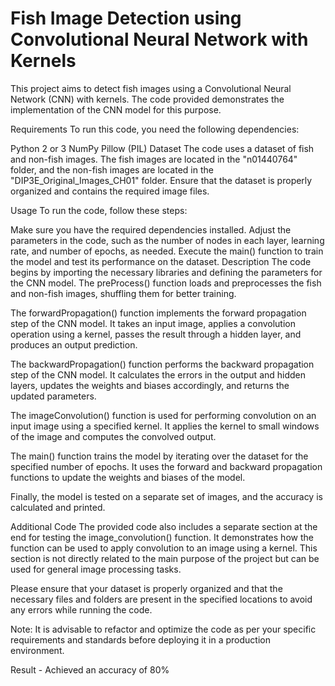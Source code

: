# Fish Image Detection using Convolutional Neural Network with Kernels

This project aims to detect fish images using a Convolutional Neural Network (CNN) with kernels. The code provided demonstrates the implementation of the CNN model for this purpose.

Requirements
To run this code, you need the following dependencies:

Python 2 or 3
NumPy
Pillow (PIL)
Dataset
The code uses a dataset of fish and non-fish images. The fish images are located in the "n01440764" folder, and the non-fish images are located in the "DIP3E_Original_Images_CH01" folder. Ensure that the dataset is properly organized and contains the required image files.

Usage
To run the code, follow these steps:

Make sure you have the required dependencies installed.
Adjust the parameters in the code, such as the number of nodes in each layer, learning rate, and number of epochs, as needed.
Execute the main() function to train the model and test its performance on the dataset.
Description
The code begins by importing the necessary libraries and defining the parameters for the CNN model. The preProcess() function loads and preprocesses the fish and non-fish images, shuffling them for better training.

The forwardPropagation() function implements the forward propagation step of the CNN model. It takes an input image, applies a convolution operation using a kernel, passes the result through a hidden layer, and produces an output prediction.

The backwardPropagation() function performs the backward propagation step of the CNN model. It calculates the errors in the output and hidden layers, updates the weights and biases accordingly, and returns the updated parameters.

The imageConvolution() function is used for performing convolution on an input image using a specified kernel. It applies the kernel to small windows of the image and computes the convolved output.

The main() function trains the model by iterating over the dataset for the specified number of epochs. It uses the forward and backward propagation functions to update the weights and biases of the model.

Finally, the model is tested on a separate set of images, and the accuracy is calculated and printed.

Additional Code
The provided code also includes a separate section at the end for testing the image_convolution() function. It demonstrates how the function can be used to apply convolution to an image using a kernel. This section is not directly related to the main purpose of the project but can be used for general image processing tasks.

Please ensure that your dataset is properly organized and that the necessary files and folders are present in the specified locations to avoid any errors while running the code.

Note: It is advisable to refactor and optimize the code as per your specific requirements and standards before deploying it in a production environment.

Result - Achieved an accuracy of 80%
